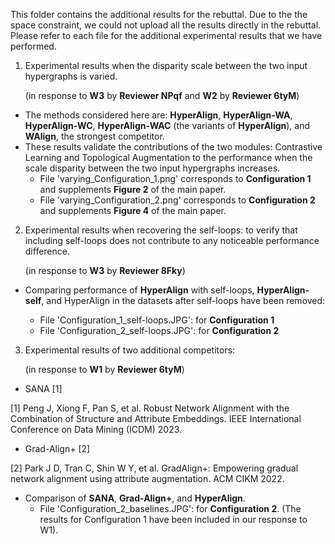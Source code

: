 This folder contains the additional results for the rebuttal. Due to the the space constraint, we could not upload all the results directly in the rebuttal. Please refer to each file for the additional experimental results that we have performed.

1. Experimental results when the disparity scale between the two input hypergraphs is varied.
   
   (in response to **W3** by **Reviewer NPqf** and **W2** by **Reviewer 6tyM**)

- The methods considered here are: **HyperAlign**, **HyperAlign-WA**, **HyperAlign-WC**, **HyperAlign-WAC** (the variants of **HyperAlign**), and **WAlign**, the strongest competitor.
- These results validate the contributions of the two modules: Contrastive Learning and Topological Augmentation to the performance when the scale disparity between the two input hypergraphs increases. 
  - File 'varying_Configuration_1.png' corresponds to **Configuration 1** and supplements **Figure 2** of the main paper.
  - File 'varying_Configuration_2.png' corresponds to **Configuration 2** and supplements **Figure 4** of the main paper.

2. Experimental results when recovering the self-loops: to verify that including self-loops does not contribute to any noticeable performance difference.
   
   (in response to **W3** by **Reviewer 8Fky**)
   
- Comparing performance of **HyperAlign** with self-loops, **HyperAlign-self**, and HyperAlign in the datasets after self-loops have been removed:

  - File 'Configuration_1_self-loops.JPG': for **Configuration 1** 
  - File 'Configuration_2_self-loops.JPG': for **Configuration 2** 

3. Experimental results of two additional competitors:
   
   (in response to **W1** by **Reviewer 6tyM**)
 
- SANA [1]
  
[1] Peng J, Xiong F, Pan S, et al. Robust Network Alignment with the Combination of Structure and Attribute Embeddings. IEEE International Conference on Data Mining (ICDM) 2023. 

- Grad-Align+ [2]
  
[2] Park J D, Tran C, Shin W Y, et al. GradAlign+: Empowering gradual network alignment using attribute augmentation. ACM CIKM 2022.

- Comparison of **SANA**, **Grad-Align+**, and **HyperAlign**.
  - File 'Configuration_2_baselines.JPG': for **Configuration 2**.
   (The results for Configuration 1 have been included in our response to W1).

